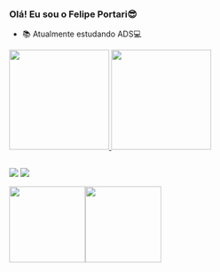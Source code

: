 ### Olá! Eu sou o Felipe Portari😎
- 📚 Atualmente estudando ADS💻

<div style="display: flex; flex-direction: column;">
  <a href="https://github.com/felipeportari">
  <img height="180em" src="https://github-readme-stats-sigma-five.vercel.app/api?username=felipeportari&show_icons=true&theme=synthwave&include_all_commits=true&count_private=true"/>
  <img height="180em" src="https://github-readme-stats-sigma-five.vercel.app/api/top-langs/?username=felipeportari&layout=compact&langs_count=7&theme=synthwave"/>
</div>
    
##
  
<div> 
  <a href="https://instagram.com/portarin_" target="_blank"><img src="https://img.shields.io/badge/-Instagram-%23E4405F?style=for-the-badge&logo=instagram&logoColor=white" target="_blank"></a>
  <a href = "mailto:felipe.portari7@gmail.com"><img src="https://img.shields.io/badge/-Gmail-%23333?style=for-the-badge&logo=gmail&logoColor=white" target="_blank"></a>
</div>

<img height="137px" src="https://github-readme-stats.vercel.app/api?username=felipeportari&hide_title=true&hide_border=true&show_icons=true&include_all_commits=true&count_private=true&line_height=21&text_color=000&icon_color=000&bg_color=0,ea6161,ffc64d,fffc4d,52fa5a&theme=graywhite" /><!-- wi*quL3fcV --><img height="137px" src="https://github-readme-stats.vercel.app/api/top-langs/?username=adamalston&hide=html&hide_title=true&hide_border=true&layout=compact&langs_count=6&exclude_repo=comp426,Redventures-Movie-Quotes&text_color=000&icon_color=fff&bg_color=0,52fa5a,4dfcff,c64dff&theme=graywhite" />
